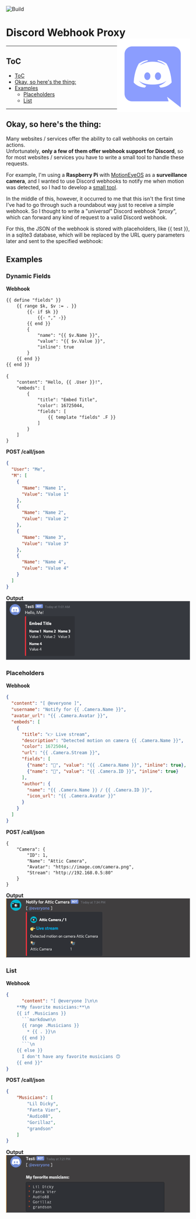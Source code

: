 ![Build](https://github.com/darmiel/discord-webhook-proxy/workflows/Build/badge.svg)

# Discord Webhook Proxy<img src="./web/static/img/discord.png" align="right" width=200 height=200>

---

## ToC
- [ToC](#toc)
- [Okay, so here's the thing:](#okay-so-heres-the-thing)
- [Examples](#examples)
  - [Placeholders](#placeholders)
  - [List](#list)

---

## Okay, so here's the thing:

Many websites / services offer the ability to call webhooks on certain actions.  
Unfortunately, **only a few of them offer webhook support for Discord**, so for most websites / services you have to write a small tool to handle these requests.

For example, I'm using a **Raspberry Pi** with [MotionEyeOS](https://github.com/ccrisan/motioneyeos) as a **surveillance camera**, and I wanted to use Discord webhooks to notify me when motion was detected, so I had to develop a [small tool](https://github.com/darmiel/gomera).

In the middle of this, however, it occurred to me that this isn't the first time I've had to go through such a roundabout way just to receive a simple webhook. So I thought to write a "*universal*" Discord webhook "*proxy*", which can forward any kind of request to a valid Discord webhook.

For this, the JSON of the webhook is stored with placeholders, like {{ test }}, in a sqlite3 database, which will be replaced by the URL query parameters later and sent to the specified webhook:

## Examples
### Dynamic Fields
**Webhook**
```
{{ define "fields" }}
    {{ range $k, $v := . }}
        {{- if $k }}
            {{- "," -}}
        {{ end }}
        {
            "name": "{{ $v.Name }}",
            "value": "{{ $v.Value }}",
            "inline": true
        }
    {{ end }}
{{ end }}

{
    "content": "Hello, {{ .User }}!",
    "embeds": [
        {
            "title": "Embed Title",
            "color": 16725044,
            "fields": [
                {{ template "fields" .F }}
            ]
        }
    ]
}
```

**POST /call/json**
```json
{
  "User": "Me",
  "M": [
    {
      "Name": "Name 1",
      "Value": "Value 1"
    },
    {
      "Name": "Name 2",
      "Value": "Value 2"
    },
    {
      "Name": "Name 3",
      "Value": "Value 3"
    },
    {
      "Name": "Name 4",
      "Value": "Value 4"
    }
  ]
}
```

**Output**  
![img](web/static/img/exo3.png)

### Placeholders
**Webhook**
```json
{
  "content": "[ @everyone ]",
  "username": "Notify for {{ .Camera.Name }}",
  "avatar_url": "{{ .Camera.Avatar }}",
  "embeds": [
    {
      "title": "👉 Live stream",
      "description": "Detected motion on camera {{ .Camera.Name }}",
      "color": 16725044,
      "url": "{{ .Camera.Stream }}",
      "fields": [
        {"name": "📸", "value": "{{ .Camera.Name }}", "inline": true},
        {"name": "📸", "value": "{{ .Camera.ID }}", "inline": true}
      ],
      "author": {
        "name": "{{ .Camera.Name }} / {{ .Camera.ID }}",
        "icon_url": "{{ .Camera.Avatar }}"
      }
    }
  ]
}
```

**POST /call/json**
```
{
    "Camera": {
        "ID": 1,
        "Name": "Attic Camera",
        "Avatar": "https://image.com/camera.png",
        "Stream": "http://192.168.0.5:80"
    }
}
```

**Output**  
![img](web/static/img/exo2.png)

### List
**Webhook**
```json
{
      "content": "[ @everyone ]\n\n
    **My favorite musicians:**\n
    {{ if .Musicians }}
      ```markdown\n
      {{ range .Musicians }}
        * {{ . }}\n
      {{ end }}
      ```\n
    {{ else }}
      I don't have any favorite musicians 🙃
    {{ end }}"
}
```

**POST /call/json**
```json
{
    "Musicians": [
        "Lil Dicky",
        "Fanta Vier",
        "Audio88",
        "Gorillaz",
        "grandson"
    ]
}
```

**Output**  
![img](/web/static/img/exo1.png)
